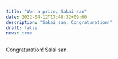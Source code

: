 ```yaml
---
title: "Won a prize, Sakai san"
date: 2022-04-12T17:48:32+09:00
description: "Sakai san, Congraturation!"
draft: false
news: true
---
```


Congraturation! Salai san.

<!--more-->
